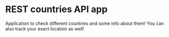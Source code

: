 # REST countries API app

Application to check different countries and some info about them!
You can also track your exact location as well!
